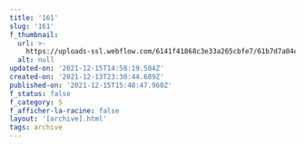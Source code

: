 ```yaml
---
title: '161'
slug: '161'
f_thumbnail:
  url: >-
    https://uploads-ssl.webflow.com/6141f41868c3e33a265cbfe7/61b7d7a04c2da10d3a19bd69_161.jpg
  alt: null
updated-on: '2021-12-15T14:58:19.504Z'
created-on: '2021-12-13T23:30:44.689Z'
published-on: '2021-12-15T15:48:47.960Z'
f_status: false
f_category: S
f_afficher-la-racine: false
layout: '[archive].html'
tags: archive
---
```




